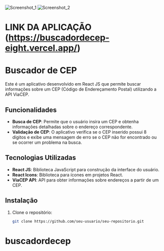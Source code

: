 ![Screenshot_1](https://github.com/user-attachments/assets/9dd5200f-af24-449e-a595-63b0a12bb7b6)
![Screenshot_2](https://github.com/user-attachments/assets/ad95bae7-c931-46ff-9489-5646e46e632c)

# LINK DA APLICAÇÃO (https://buscadordecep-eight.vercel.app/)

# Buscador de CEP

Este é um aplicativo desenvolvido em React JS que permite buscar informações sobre um CEP (Código de Endereçamento Postal) utilizando a API ViaCEP.

## Funcionalidades


- **Busca de CEP**: Permite que o usuário insira um CEP e obtenha informações detalhadas sobre o endereço correspondente.
- **Validação de CEP**: O aplicativo verifica se o CEP inserido possui 8 dígitos e exibe uma mensagem de erro se o CEP não for encontrado ou se ocorrer um problema na busca.

## Tecnologias Utilizadas

- **React JS**: Biblioteca JavaScript para construção da interface do usuário.
- **React Icons**: Biblioteca para ícones em projetos React.
- **ViaCEP API**: API para obter informações sobre endereços a partir de um CEP.

## Instalação

1. Clone o repositório:

   ```bash
   git clone https://github.com/seu-usuario/seu-repositorio.git
# buscadordecep
